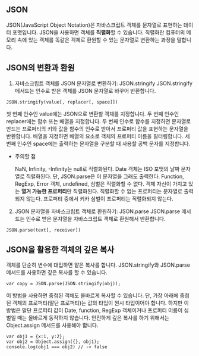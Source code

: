 ## JSON

JSON(JavaScript Object Notation)은 자바스크립트 객체를 문자열로 표현하는 데이터 포맷입니다. JSON을 사용하면 객체를 **직렬화**할 수 있습니다. 직렬화란 컴퓨터의 메모리 속에 있는 객체를 똑같은 객체로 환원할 수 있는 문자열로 변환하는 과정을 말합니다.

## JSON의 변환과 환원

1. 자바스크립트 객체를 JSON 문자열로 변환하기: JSON.stringify
   JSON.stringify 메서드는 인수로 받은 객체를 JSON 문자열로 바꾸어 반환합니다.

```
JSON.stringify(value[, replacer[, space]])
```

첫 번째 인수인 value에는 JSON으로 변환할 객체를 지정합니다. 두 번째 인수인 replacer에는 함수 또는 배열을 지정합니다. 두 번째 인수로 함수를 지정하면 문자열로 만드는 프로퍼티의 키와 값을 함수의 인수로 받아서 프로퍼티 값을 표현하는 문자열을 반환합니다. 배열을 지정하면 배열의 요소로 객체의 프로퍼티 이름을 필터링합니다. 세 번째 인수인 space에는 출력하는 문자열을 구분할 때 사용할 공백 문자를 지정합니다.

- 주의할 점

   NaN, Infinity, -Infinity는 null로 직렬화된다.
   Date 객체는 ISO 포맷의 날짜 문자열로 직렬화된다. 단, JSON.parse은 이 문자열을 그래도 출력한다.
   Function, RegExp, Error 객체, undefined, 심벌은 직렬화할 수 없다.
   객체 자신이 가지고 있는 **열거 가능한 프로퍼티**만 직렬화된다.
   직렬화할 수 없는 프로퍼티는 문자열로 출력되지 않는다.
   프로퍼티 중에서 키카 심벌이 프로퍼티는 직렬화되지 않는다.

2. JSON 문자열을 자바스크립트 객체로 환원하기: JSON.parse
   JSON.parse 메서드는 인수로 받은 문자열을 자바스크립트 객체로 환원해서 반환합니다.

```
JSON.parse(text[, receiver])
```

## JSON을 활용한 객체의 깊은 복사

객체를 단순히 변수에 대입하면 얕은 복사를 합니다. JSON.stringify와 JSON.parse 메서드를 사용하면 깊은 복사를 할 수 있습니다.

```
var copy = JSON.parse(JSON.stringify(obj));
```

이 방법을 사용하면 중첨된 객체도 올바르게 복사할 수 있습니다. 단, 가장 아래에 중첩된 객체의 프로퍼티(말단 프로퍼티)는 값의 타입이 원시 타입이어야 합니다.
하지만 이 방법은 말단 프로퍼티 값이 Date, function, RegExp 객체이거나 프로퍼티 이름이 심벌일 때는 올바르게 동작하지 않습니다. 안전하게 깊은 복사를 하기 위해서는 Object.assign 메서드를 사용해야 합니다.

```
var obj1 = {x:1, y:2};
var obj2 = Object.assign({}, obj1);
console.log(obj1 === obj2) // -> false
```
